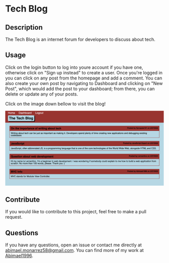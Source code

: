 # Tech Blog

## Description
    
The Tech Blog is an internet forum for developers to discuss about tech.
    
## Usage
    
Click on the login button to log into youre account if you have one, otherwise click on "Sign up instead" to create a user. Once you're logged in you can click on any post from the homepage and add a comment. You can also create your own post by navigating to Dashboard and clicking on "New Post", which would add the post to your dashboard; from there, you can delete or update any of your posts.

Click on the image down bellow to visit the blog!

[![Site screenshot](images/screenshot.png)](https://sheltered-reaches-16118.herokuapp.com/)

## Contribute
    
If you would like to contribute to this project, feel free to make a pull request.
    
## Questions

If you have any questions, open an issue or contact me directly at abimael.monarrez58@gmail.com. You can find more of my work at [Abimael1996](https://github.com/Abimael1996).

